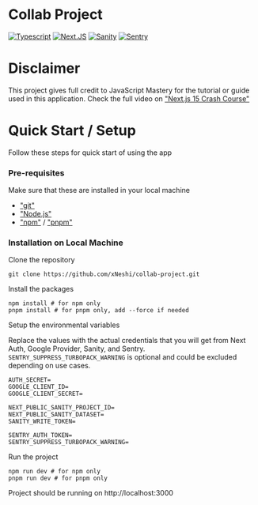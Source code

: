 # Collab Project

[![Typescript](https://img.shields.io/badge/TypeScript-007ACC?style=for-the-badge&logo=typescript&logoColor=white)](https://img.shields.io/badge/TypeScript-007ACC?style=for-the-badge&logo=typescript&logoColor=white)
[![Next.JS](https://img.shields.io/badge/next%20js-000000?style=for-the-badge&logo=nextdotjs&logoColor=white)](https://img.shields.io/badge/next%20js-000000?style=for-the-badge&logo=nextdotjs&logoColor=white)
[![Sanity](https://img.shields.io/badge/sanity-F03E2F?style=for-the-badge&logo=sanity&logoColor=white)](https://img.shields.io/badge/sanity-F03E2F?style=for-the-badge&logo=sanity&logoColor=white)
[![Sentry](https://img.shields.io/badge/Sentry-black?style=for-the-badge&logo=Sentry&logoColor=#362D59)](https://img.shields.io/badge/Sentry-black?style=for-the-badge&logo=Sentry&logoColor=#362D59)

# Disclaimer

This project gives full credit to JavaScript Mastery for the tutorial or guide used in this application. Check the full video on ["Next.js 15 Crash Course"](https://www.youtube.com/watch?v=Zq5fmkH0T78&t=17564s)

# Quick Start / Setup

Follow these steps for quick start of using the app

### Pre-requisites

Make sure that these are installed in your local machine

- ["git"](https://git-scm.com/)
- ["Node.js"](https://nodejs.org/en)
- ["npm"](https://www.npmjs.com/) / ["pnpm"](https://pnpm.io/)

### Installation on Local Machine

Clone the repository

```shell
git clone https://github.com/xNeshi/collab-project.git
```

Install the packages

```shell
npm install # for npm only
pnpm install # for pnpm only, add --force if needed
```

Setup the environmental variables

Replace the values with the actual credentials that you will get from Next Auth, Google Provider, Sanity, and Sentry. `SENTRY_SUPPRESS_TURBOPACK_WARNING` is optional and could be excluded depending on use cases.

```dotenv
AUTH_SECRET=
GOOGLE_CLIENT_ID=
GOOGLE_CLIENT_SECRET=

NEXT_PUBLIC_SANITY_PROJECT_ID=
NEXT_PUBLIC_SANITY_DATASET=
SANITY_WRITE_TOKEN=

SENTRY_AUTH_TOKEN=
SENTRY_SUPPRESS_TURBOPACK_WARNING=
```

Run the project

```shell
npm run dev # for npm only
pnpm run dev # for pnpm only
```

Project should be running on http://localhost:3000
